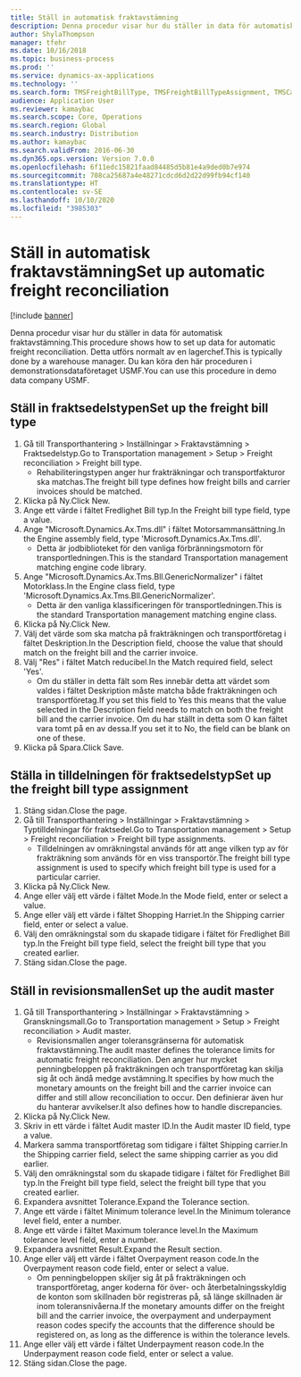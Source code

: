 ```yaml
---
title: Ställ in automatisk fraktavstämning
description: Denna procedur visar hur du ställer in data för automatisk fraktavstämning.
author: ShylaThompson
manager: tfehr
ms.date: 10/16/2018
ms.topic: business-process
ms.prod: ''
ms.service: dynamics-ax-applications
ms.technology: ''
ms.search.form: TMSFreightBillType, TMSFreightBillTypeAssignment, TMSCarrierCodeLookup, DefaultDashboard, TMSAuditMaster
audience: Application User
ms.reviewer: kamaybac
ms.search.scope: Core, Operations
ms.search.region: Global
ms.search.industry: Distribution
ms.author: kamaybac
ms.search.validFrom: 2016-06-30
ms.dyn365.ops.version: Version 7.0.0
ms.openlocfilehash: 6f11edc15821faad84485d5b81e4a9ded0b7e974
ms.sourcegitcommit: 708ca25687a4e48271cdcd6d2d22d99fb94cf140
ms.translationtype: HT
ms.contentlocale: sv-SE
ms.lasthandoff: 10/10/2020
ms.locfileid: "3985303"
---
```

# <a name="set-up-automatic-freight-reconciliation"></a><span data-ttu-id="228c0-103">Ställ in automatisk fraktavstämning</span><span class="sxs-lookup"><span data-stu-id="228c0-103">Set up automatic freight reconciliation</span></span>

[!include [banner](../../includes/banner.md)]

<span data-ttu-id="228c0-104">Denna procedur visar hur du ställer in data för automatisk fraktavstämning.</span><span class="sxs-lookup"><span data-stu-id="228c0-104">This procedure shows how to set up data for automatic freight reconciliation.</span></span> <span data-ttu-id="228c0-105">Detta utförs normalt av en lagerchef.</span><span class="sxs-lookup"><span data-stu-id="228c0-105">This is typically done by a warehouse manager.</span></span> <span data-ttu-id="228c0-106">Du kan köra den här proceduren i demonstrationsdataföretaget USMF.</span><span class="sxs-lookup"><span data-stu-id="228c0-106">You can use this procedure in demo data company USMF.</span></span>


## <a name="set-up-the-freight-bill-type"></a><span data-ttu-id="228c0-107">Ställ in fraktsedelstypen</span><span class="sxs-lookup"><span data-stu-id="228c0-107">Set up the freight bill type</span></span>
1. <span data-ttu-id="228c0-108">Gå till Transporthantering > Inställningar > Fraktavstämning > Fraktsedelstyp.</span><span class="sxs-lookup"><span data-stu-id="228c0-108">Go to Transportation management > Setup > Freight reconciliation > Freight bill type.</span></span>
    * <span data-ttu-id="228c0-109">Rehabiliteringstypen anger hur frakträkningar och transportfakturor ska matchas.</span><span class="sxs-lookup"><span data-stu-id="228c0-109">The freight bill type defines how freight bills and carrier invoices  should be matched.</span></span>  
2. <span data-ttu-id="228c0-110">Klicka på Ny.</span><span class="sxs-lookup"><span data-stu-id="228c0-110">Click New.</span></span>
3. <span data-ttu-id="228c0-111">Ange ett värde i fältet Fredlighet Bill typ.</span><span class="sxs-lookup"><span data-stu-id="228c0-111">In the Freight bill type field, type a value.</span></span>
4. <span data-ttu-id="228c0-112">Ange "Microsoft.Dynamics.Ax.Tms.dll" i fältet Motorsammansättning.</span><span class="sxs-lookup"><span data-stu-id="228c0-112">In the Engine assembly field, type 'Microsoft.Dynamics.Ax.Tms.dll'.</span></span>
    * <span data-ttu-id="228c0-113">Detta är jodbiblioteket för den vanliga förbränningsmotorn för transportledningen.</span><span class="sxs-lookup"><span data-stu-id="228c0-113">This is the standard Transportation management matching engine code library.</span></span>  
5. <span data-ttu-id="228c0-114">Ange "Microsoft.Dynamics.Ax.Tms.Bll.GenericNormalizer" i fältet Motorklass.</span><span class="sxs-lookup"><span data-stu-id="228c0-114">In the Engine class field, type 'Microsoft.Dynamics.Ax.Tms.Bll.GenericNormalizer'.</span></span>
    * <span data-ttu-id="228c0-115">Detta är den vanliga klassificeringen för transportledningen.</span><span class="sxs-lookup"><span data-stu-id="228c0-115">This is the standard Transportation management matching engine class.</span></span>  
6. <span data-ttu-id="228c0-116">Klicka på Ny.</span><span class="sxs-lookup"><span data-stu-id="228c0-116">Click New.</span></span>
7. <span data-ttu-id="228c0-117">Välj det värde som ska matcha på frakträkningen och transportföretag i fältet Deskription.</span><span class="sxs-lookup"><span data-stu-id="228c0-117">In the Description field, choose the value that should match on the freight bill and the carrier invoice.</span></span>  
8. <span data-ttu-id="228c0-118">Välj "Res" i fältet Match reducibel.</span><span class="sxs-lookup"><span data-stu-id="228c0-118">In the Match required field, select 'Yes'.</span></span>
    * <span data-ttu-id="228c0-119">Om du ställer in detta fält som Res innebär detta att värdet som valdes i fältet Deskription måste matcha både frakträkningen och transportföretag.</span><span class="sxs-lookup"><span data-stu-id="228c0-119">If you set this field to Yes this means that the value selected in the Description field needs to match on both the freight bill and the carrier invoice.</span></span> <span data-ttu-id="228c0-120">Om du har ställt in detta som O kan fältet vara tomt på en av dessa.</span><span class="sxs-lookup"><span data-stu-id="228c0-120">If you set it to No, the field can be blank on one of these.</span></span>  
9. <span data-ttu-id="228c0-121">Klicka på Spara.</span><span class="sxs-lookup"><span data-stu-id="228c0-121">Click Save.</span></span>

## <a name="set-up-the-freight-bill-type-assignment"></a><span data-ttu-id="228c0-122">Ställa in tilldelningen för fraktsedelstyp</span><span class="sxs-lookup"><span data-stu-id="228c0-122">Set up the freight bill type assignment</span></span>
1. <span data-ttu-id="228c0-123">Stäng sidan.</span><span class="sxs-lookup"><span data-stu-id="228c0-123">Close the page.</span></span>
2. <span data-ttu-id="228c0-124">Gå till Transporthantering > Inställningar > Fraktavstämning > Typtilldelningar för fraktsedel.</span><span class="sxs-lookup"><span data-stu-id="228c0-124">Go to Transportation management > Setup > Freight reconciliation > Freight bill type assignments.</span></span>
    * <span data-ttu-id="228c0-125">Tilldelningen av omräkningstal används för att ange vilken typ av för frakträkning som används för en viss transportör.</span><span class="sxs-lookup"><span data-stu-id="228c0-125">The freight bill type assignment is used to specify which freight bill type is used for a particular carrier.</span></span>   
3. <span data-ttu-id="228c0-126">Klicka på Ny.</span><span class="sxs-lookup"><span data-stu-id="228c0-126">Click New.</span></span>
4. <span data-ttu-id="228c0-127">Ange eller välj ett värde i fältet Mode.</span><span class="sxs-lookup"><span data-stu-id="228c0-127">In the Mode field, enter or select a value.</span></span>
5. <span data-ttu-id="228c0-128">Ange eller välj ett värde i fältet Shopping Harriet.</span><span class="sxs-lookup"><span data-stu-id="228c0-128">In the Shipping carrier field, enter or select a value.</span></span>
6. <span data-ttu-id="228c0-129">Välj den omräkningstal som du skapade tidigare i fältet för Fredlighet Bill typ.</span><span class="sxs-lookup"><span data-stu-id="228c0-129">In the Freight bill type field, select the freight bill type that you created earlier.</span></span>
7. <span data-ttu-id="228c0-130">Stäng sidan.</span><span class="sxs-lookup"><span data-stu-id="228c0-130">Close the page.</span></span>

## <a name="set-up-the-audit-master"></a><span data-ttu-id="228c0-131">Ställ in revisionsmallen</span><span class="sxs-lookup"><span data-stu-id="228c0-131">Set up the audit master</span></span>
1. <span data-ttu-id="228c0-132">Gå till Transporthantering > Inställningar > Fraktavstämning > Granskningsmall.</span><span class="sxs-lookup"><span data-stu-id="228c0-132">Go to Transportation management > Setup > Freight reconciliation > Audit master.</span></span>
    * <span data-ttu-id="228c0-133">Revisionsmallen anger toleransgränserna för automatisk fraktavstämning.</span><span class="sxs-lookup"><span data-stu-id="228c0-133">The audit master defines the tolerance limits for automatic freight reconciliation.</span></span> <span data-ttu-id="228c0-134">Den anger hur mycket penningbeloppen på frakträkningen och transportföretag kan skilja sig åt och ändå medge avstämning.</span><span class="sxs-lookup"><span data-stu-id="228c0-134">It specifies by how much the monetary amounts on the freight bill and the carrier invoice can differ and still allow reconciliation to occur.</span></span> <span data-ttu-id="228c0-135">Den definierar även hur du hanterar avvikelser.</span><span class="sxs-lookup"><span data-stu-id="228c0-135">It also defines how to handle discrepancies.</span></span>  
2. <span data-ttu-id="228c0-136">Klicka på Ny.</span><span class="sxs-lookup"><span data-stu-id="228c0-136">Click New.</span></span>
3. <span data-ttu-id="228c0-137">Skriv in ett värde i fältet Audit master ID.</span><span class="sxs-lookup"><span data-stu-id="228c0-137">In the Audit master ID field, type a value.</span></span>
4. <span data-ttu-id="228c0-138">Markera samma transportföretag som tidigare i fältet Shipping carrier.</span><span class="sxs-lookup"><span data-stu-id="228c0-138">In the Shipping carrier  field, select the same shipping carrier as you did earlier.</span></span>
5. <span data-ttu-id="228c0-139">Välj den omräkningstal som du skapade tidigare i fältet för Fredlighet Bill typ.</span><span class="sxs-lookup"><span data-stu-id="228c0-139">In the Freight bill type field, select the freight bill type that you created earlier.</span></span>
6. <span data-ttu-id="228c0-140">Expandera avsnittet Tolerance.</span><span class="sxs-lookup"><span data-stu-id="228c0-140">Expand the Tolerance section.</span></span>
7. <span data-ttu-id="228c0-141">Ange ett värde i fältet Minimum tolerance level.</span><span class="sxs-lookup"><span data-stu-id="228c0-141">In the Minimum tolerance level field, enter a number.</span></span>
8. <span data-ttu-id="228c0-142">Ange ett värde i fältet Maximum tolerance level.</span><span class="sxs-lookup"><span data-stu-id="228c0-142">In the Maximum tolerance level field, enter a number.</span></span>
9. <span data-ttu-id="228c0-143">Expandera avsnittet Result.</span><span class="sxs-lookup"><span data-stu-id="228c0-143">Expand the Result section.</span></span>
10. <span data-ttu-id="228c0-144">Ange eller välj ett värde i fältet Overpayment reason code.</span><span class="sxs-lookup"><span data-stu-id="228c0-144">In the Overpayment reason code field, enter or select a value.</span></span>
    * <span data-ttu-id="228c0-145">Om penningbeloppen skiljer sig åt på frakträkningen och transportföretag, anger koderna för över- och återbetalningsskyldig de konton som skillnaden bör registreras på, så länge skillnaden är inom toleransnivåerna.</span><span class="sxs-lookup"><span data-stu-id="228c0-145">If the monetary amounts differ on the freight bill and the carrier invoice, the overpayment and underpayment reason codes specify the accounts that the difference should be registered on, as long as the difference is within the tolerance levels.</span></span>  
11. <span data-ttu-id="228c0-146">Ange eller välj ett värde i fältet Underpayment reason code.</span><span class="sxs-lookup"><span data-stu-id="228c0-146">In the Underpayment reason code field, enter or select a value.</span></span>
12. <span data-ttu-id="228c0-147">Stäng sidan.</span><span class="sxs-lookup"><span data-stu-id="228c0-147">Close the page.</span></span>

